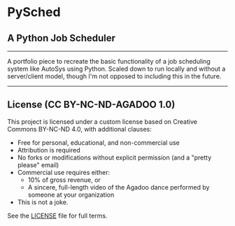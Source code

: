 # PySched
## A Python Job Scheduler

----

A portfolio piece to recreate the basic functionality of a job scheduling system like AutoSys using Python. Scaled down to run locally and without a server/client model, though I'm not opposed to including this in the future.

----

## License (CC BY-NC-ND-AGADOO 1.0)

This project is licensed under a custom license based on Creative Commons BY-NC-ND 4.0, with additional clauses:

- Free for personal, educational, and non-commercial use
- Attribution is required
- No forks or modifications without explicit permission (and a "pretty please" email)
- Commercial use requires either:
  - 10% of gross revenue, or
  - A sincere, full-length video of the Agadoo dance performed by someone at your organization
- This is not a joke.

See the [LICENSE](./LICENSE) file for full terms.
